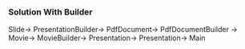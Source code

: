 ### Solution With Builder

Slide-> PresentationBuilder-> PdfDocument-> PdfDocumentBuilder -> Movie-> MovieBuilder->
Presentation-> Presentation-> Main